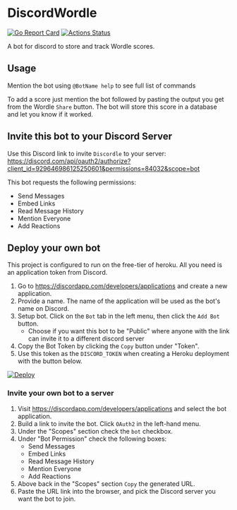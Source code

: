 # DiscordWordle
[![Go Report Card](https://goreportcard.com/badge/github.com/alexberryman/DiscordWordle)](https://goreportcard.com/report/github.com/alexberryman/DiscordWordle)
[![Actions Status](https://github.com/alexberryman/DiscordWordle/workflows/Go/badge.svg)](https://github.com/alexberryman/DiscordWordle/actions)

A bot for discord to store and track Wordle scores.

## Usage
Mention the bot using `@BotName help` to see full list of commands

To add a score just mention the bot followed by pasting the output you get from the Wordle `Share` button. The bot will store this score in a database and let you know if it worked.

## Invite this bot to your Discord Server
Use this Discord link to invite `Discordle` to your server: https://discord.com/api/oauth2/authorize?client_id=929646986125250601&permissions=84032&scope=bot

This bot requests the following permissions:
- Send Messages
- Embed Links
- Read Message History
- Mention Everyone
- Add Reactions

## Deploy your own bot
This project is configured to run on the free-tier of heroku. All you need is an application token from Discord.

1. Go to https://discordapp.com/developers/applications and create a new application. 
1. Provide a name. The name of the application will be used as the bot's name on Discord.
1. Setup bot. Click on the `Bot` tab in the left menu, then click the `Add Bot` button.
    - Choose if you want this bot to be "Public" where anyone with the link can invite it to a different discord server
1. Copy the Bot Token by clicking the `Copy` button under "Token".
1. Use this token as the `DISCORD_TOKEN` when creating a Heroku deployment with the button below.

[![Deploy](https://www.herokucdn.com/deploy/button.png)](https://heroku.com/deploy)

### Invite your own bot to a server
1. Visit https://discordapp.com/developers/applications and select the bot application.
1. Build a link to invite the bot. Click `OAuth2` in the left-hand menu.
1. Under the "Scopes" section check the `bot` checkbox.
1. Under "Bot Permission" check the following boxes:
    - Send Messages
    - Embed Links
    - Read Message History
    - Mention Everyone
    - Add Reactions
1. Above back in the "Scopes" section `Copy` the generated URL.
1. Paste the URL link into the browser, and pick the Discord server you want the bot to join.
